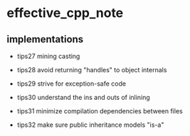 # effective_cpp_note


## implementations
- tips27 mining casting

- tips28 avoid returning "handles" to object internals

- tips29 strive for exception-safe code

- tips30 understand the ins and outs of inlining

- tips31 minimize compilation dependencies between files

- tips32 make sure public inheritance models "is-a"
